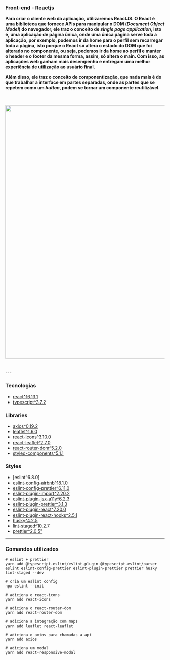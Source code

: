 ### Front-end - Reactjs

**Para criar o cliente web da aplicação, utilizaremos ReactJS. O React é uma biblioteca que fornece APIs para manipular o DOM (_Document Object Model_) do navegador, ele traz o conceito de _single page application_, isto é, uma aplicação de página única, onde uma única página serve toda a aplicação, por exemplo, podemos ir da home para o perfil sem recarregar toda a página, isto porque o React só altera o estado do DOM que foi alterado no componente, ou seja, podemos ir da home ao perfil e manter o header e o footer da mesma forma, assim, só altera o main. Com isso, as aplicações web ganham mais desempenho e entregam uma melhor experiência de utilização ao usuário final.**

**Além disso, ele traz o conceito de componentização, que nada mais é do que trabalhar a interface em partes separadas, onde as partes que se repetem como um _button_, podem se tornar um componente reutilizável.**

<br/>
<br/>

<div align="center">
<img  width="800px" src="./.github/Animação.gif" />
</div>

<br/>
<br/>
---

### Tecnologias

- [react^16.13.1]()
- [typescript^3.7.2]()

### Libraries

- [axios^0.19.2]()
- [leaflet^1.6.0]()
- [react-Icons^3.10.0]()
- [react-leaflet^2.7.0]()
- [react-router-dom^5.2.0]()
- [styled-components^5.1.1]()

### Styles

- [eslint^6.8.0]
- [eslint-config-airbnb^18.1.0]()
- [eslint-config-prettier^6.11.0]()
- [eslint-plugin-import^2.20.2]()
- [eslint-plugin-jsx-a11y^6.2.3]()
- [eslint-plugin-prettier^3.1.3]()
- [eslint-plugin-react^7.20.0]()
- [eslint-plugin-react-hooks^2.5.1]()
- [husky^4.2.5]()
- [lint-staged^10.2.7]()
- [prettier^2.0.5"]()

---

### Comandos utilizados

```shell
# eslint + prettier
yarn add @typescript-eslint/eslint-plugin @typescript-eslint/parser eslint eslint-config-prettier eslint-plugin-prettier prettier husky lint-staged --dev

# cria um eslint config
npx eslint --init

# adiciona o react-icons
yarn add react-icons

# adiciona o react-router-dom
yarn add react-router-dom

# adiciona a integração com maps
yarn add leaflet react-leaflet

# adiciona o axios para chamadas a api
yarn add axios

# adiciona um modal
yarn add react-responsive-modal
```
